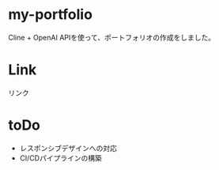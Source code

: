 # my-portfolio
Cline + OpenAI APIを使って、ポートフォリオの作成をしました。

# Link
リンク

# toDo
- レスポンシブデザインへの対応
- CI/CDパイプラインの構築
